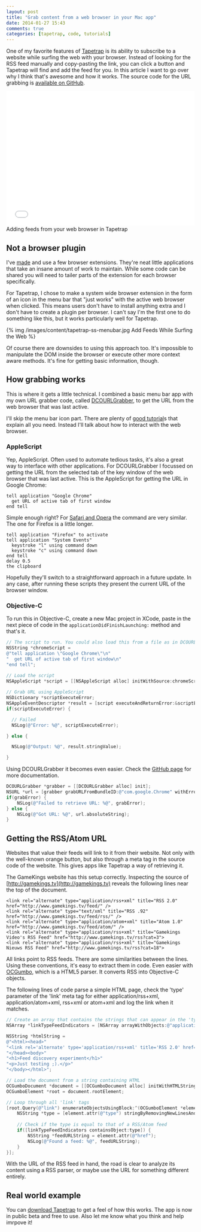 ```yaml
---
layout: post
title: "Grab content from a web browser in your Mac app"
date: 2014-01-27 15:43
comments: true
categories: [tapetrap, code, tutorials]
---
```


One of my favorite features of [Tapetrap](http://www.dangercove.com/tapetrap) is its ability to subscribe to a website while surfing the web with your browser. Instead of looking for the RSS feed manually and copy-pasting the link, you can click a button and Tapetrap will find and add the feed for you. In this article I want to go over why I think that's awesome and how it works. The source code for the URL grabbing is [available on GitHub](https://github.com/DangerCove/DCOURLGrabber).

<div class="thumbnail">
<iframe width="100%" height="360" src="//www.youtube.com/embed/zzoGEhWTXRw?rel=0&vq=hd720" frameborder="0" allowfullscreen></iframe>
<div class="caption">
Adding feeds from your web browser in Tapetrap
</div>
</div>

<!-- more -->

## Not a browser plugin

I've [made](https://chrome.google.com/webstore/detail/treasure-chest-radio-3fm/geeoeokcenpaehoemkfdjfmnobopefck) and use a few browser extensions. They're neat little applications that take an insane amount of work to maintain. While some code can be shared you will need to tailer parts of the extension for each browser specifically.

For Tapetrap, I chose to make a system wide browser extension in the form of an icon in the menu bar that "just works" with the active web browser when clicked. This means users don't have to install anything extra and I don't have to create a plugin per browser. I can't say I'm the first one to do something like this, but it works particularly well for Tapetrap.

<div class="thumbnail">
{% img /images/content/tapetrap-ss-menubar.jpg Add Feeds While Surfing the Web %}
</div>

Of course there are downsides to using this approach too. It's impossible to manipulate the DOM inside the browser or execute other more context aware methods. It's fine for getting basic information, though.

## How grabbing works

This is where it gets a little technical. I combined a basic menu bar app with my own URL grabber code, called [DCOURLGrabber](https://github.com/DangerCove/DCOURLGrabber), to get the URL from the web browser that was last active.

I'll skip the menu bar icon part. There are plenty of [good tutorial](http://kmikael.com/2013/07/01/simple-menu-bar-apps-for-os-x/)s that explain all you need. Instead I'll talk about how to interact with the web browser.

### AppleScript

Yep, AppleScript. Often used to automate tedious tasks, it's also a great way to interface with other applications. For DCOURLGrabber I focussed on getting the URL from the selected tab of the key window of the web browser that was last active. This is the AppleScript for getting the URL in Google Chrome:

``` applescript Grab URL From Chrome https://github.com/DangerCove/DCOURLGrabber/raw/master/AppleScripts/com.google.Chrome.scpt
tell application "Google Chrome"
  get URL of active tab of first window
end tell
```

Simple enough right? For [Safari and Opera](https://github.com/DangerCove/DCOURLGrabber/tree/master/AppleScripts) the command are very similar. The one for Firefox is a little longer.

``` applescript Grab URL From Firefox https://github.com/DangerCove/DCOURLGrabber/raw/master/AppleScripts/org.mozilla.firefox.scpt
tell application "Firefox" to activate
tell application "System Events"
  keystroke "l" using command down
  keystroke "c" using command down
end tell
delay 0.5
the clipboard
```

Hopefully they'll switch to a straightforward approach in a future update. In any case, after running these scripts they present the current URL of the browser window.

### Objective-C

To run this in Objective-C, create a new Mac project in XCode, paste in the next piece of code in the `applicationDidFinishLaunching:` method and that's it.

``` objective-c Get URL From Chrome in Objective-C
// The script to run. You could also load this from a file as in DCOURLGrabber
NSString *chromeScript =
@"tell application \"Google Chrome\"\n"
"  get URL of active tab of first window\n"
"end tell";

// Load the script
NSAppleScript *script = [[NSAppleScript alloc] initWithSource:chromeScript];
    
// Grab URL using AppleScript
NSDictionary *scriptExecuteError;
NSAppleEventDescriptor *result = [script executeAndReturnError:&scriptExecuteError];
if(scriptExecuteError) {

  // Failed
  NSLog(@"Error: %@", scriptExecuteError);

} else {

  NSLog(@"Output: %@", result.stringValue);

}
```

Using DCOURLGrabber it becomes even easier. Check the [GitHub page](https://github.com/DangerCove/DCOURLGrabber) for more documentation.

``` objective-c Get URL From Chrome in Objective-C Using DCOURLGrabber
DCOURLGrabber *grabber = [[DCOURLGrabber alloc] init];
NSURL *url = [grabber grabURLFromBundleID:@"com.google.Chrome" withError:&grabError];
if(grabError) {
    NSLog(@"Failed to retrieve URL: %@", grabError);
} else {
    NSLog(@"Got URL: %@", url.absoluteString);
}
```

## Getting the RSS/Atom URL

Websites that value their feeds will link to it from their website. Not only with the well-known orange button, but also through a meta tag in the source code of the website. This gives apps like Tapetrap a way of retrieving it.

The GameKings website has this setup correctly. Inspecting the source of [http://gamekings.tv](http://gamekings.tv) reveals the following lines near the top of the document.

```
<link rel="alternate" type="application/rss+xml" title="RSS 2.0" href="http://www.gamekings.tv/feed/" />
<link rel="alternate" type="text/xml" title="RSS .92" href="http://www.gamekings.tv/feed/rss/" />
<link rel="alternate" type="application/atom+xml" title="Atom 1.0" href="http://www.gamekings.tv/feed/atom/" />
<link rel="alternate" type="application/rss+xml" title="Gamekings Video's RSS Feed" href="http://www.gamekings.tv/rss?cat=3">
<link rel="alternate" type="application/rss+xml" title="Gamekings Nieuws RSS Feed" href="http://www.gamekings.tv/rss?cat=18">
```

All links point to RSS feeds. There are some similarities between the lines. Using these conventions, it's easy to extract them in code. Even easier with [OCGumbo](https://github.com/tracy-e/OCGumbo), which is a HTML5 parser. It converts RSS into Objective-C objects.

The following lines of code parse a simple HTML page, check the 'type' parameter of the 'link' meta tag for either application/rss+xml, application/atom+xml, rss+xml or atom+xml and log the link when it matches.

``` objective-c Log the Link to a RSS Feed Found in the Head
// Create an array that contains the strings that can appear in the 'type' property
NSArray *linkTypeFeedIndicators = [NSArray arrayWithObjects:@"application/rss+xml", @"application/atom+xml", @"rss+xml", @"atom+xml", nil];

NSString *htmlString =
@"<html><head>"
"<link rel='alternate' type='application/rss+xml' title='RSS 2.0' href='http://www.gamekings.tv/feed/' />"
"</head><body>"
"<h1>Feed discovery experiment</h1>"
"<p>Just testing ;).</p>"
"</body></html>";

// Load the document from a string containing HTML
OCGumboDocument *document = [[OCGumboDocument alloc] initWithHTMLString:htmlString];
OCGumboElement *root = document.rootElement;

// Loop through all 'link' tags
[root.Query(@"link") enumerateObjectsUsingBlock:^(OCGumboElement *element, NSUInteger idx, BOOL *stop) {
    NSString *type = [element.attr(@"type") stringByRemovingNewLinesAndWhitespace];
    
    // Check if the type is equal to that of a RSS/Atom feed
    if([linkTypeFeedIndicators containsObject:type]) {
        NSString *feedURLString = element.attr(@"href");
        NSLog(@"Found a feed: %@", feedURLString);
    }
}];
```

With the URL of the RSS feed in hand, the road is clear to analyze its content using a RSS parser, or maybe use the URL for something different entirely.

## Real world example

You can [download Tapetrap](http://www.dangercove.com/tapetrap) to get a feel of how this works. The app is now in public beta and free to use. Also let me know what you think and help imrpove it!